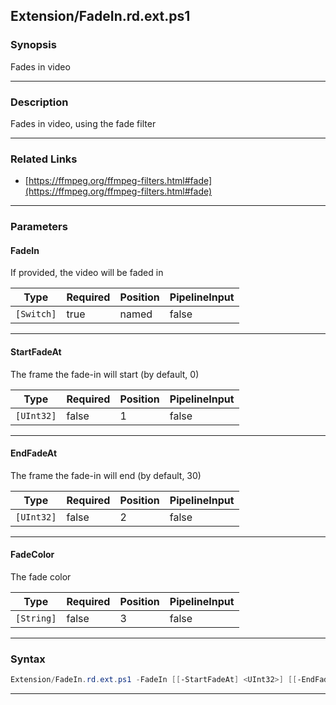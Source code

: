 
Extension/FadeIn.rd.ext.ps1
---------------------------
### Synopsis
Fades in video

---
### Description

Fades in video, using the fade filter

---
### Related Links
* [https://ffmpeg.org/ffmpeg-filters.html#fade](https://ffmpeg.org/ffmpeg-filters.html#fade)



---
### Parameters
#### **FadeIn**

If provided, the video will be faded in






|Type      |Required|Position|PipelineInput|
|----------|--------|--------|-------------|
|`[Switch]`|true    |named   |false        |



---
#### **StartFadeAt**

The frame the fade-in will start (by default, 0)






|Type      |Required|Position|PipelineInput|
|----------|--------|--------|-------------|
|`[UInt32]`|false   |1       |false        |



---
#### **EndFadeAt**

The frame the fade-in will end (by default, 30)






|Type      |Required|Position|PipelineInput|
|----------|--------|--------|-------------|
|`[UInt32]`|false   |2       |false        |



---
#### **FadeColor**

The fade color






|Type      |Required|Position|PipelineInput|
|----------|--------|--------|-------------|
|`[String]`|false   |3       |false        |



---
### Syntax
```PowerShell
Extension/FadeIn.rd.ext.ps1 -FadeIn [[-StartFadeAt] <UInt32>] [[-EndFadeAt] <UInt32>] [[-FadeColor] <String>] [<CommonParameters>]
```
---




